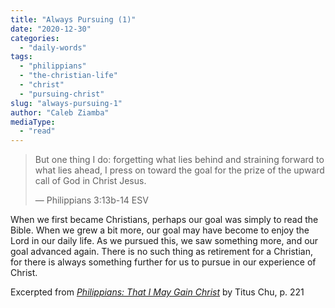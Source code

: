 ```yaml
---
title: "Always Pursuing (1)"
date: "2020-12-30"
categories: 
  - "daily-words"
tags: 
  - "philippians"
  - "the-christian-life"
  - "christ"
  - "pursuing-christ"
slug: "always-pursuing-1"
author: "Caleb Ziamba"
mediaType: 
  - "read"
---
```


> But one thing I do: forgetting what lies behind and straining forward to what lies ahead, I press on toward the goal for the prize of the upward call of God in Christ Jesus.
> 
> — Philippians 3:13b-14 ESV

When we first became Christians, perhaps our goal was simply to read the Bible. When we grew a bit more, our goal may have become to enjoy the Lord in our daily life. As we pursued this, we saw something more, and our goal advanced again. There is no such thing as retirement for a Christian, for there is always something further for us to pursue in our experience of Christ.

Excerpted from _[Philippians: That I May Gain Christ](https://www.asweetsavor.org/book-philippians/)_ by Titus Chu, p. 221
